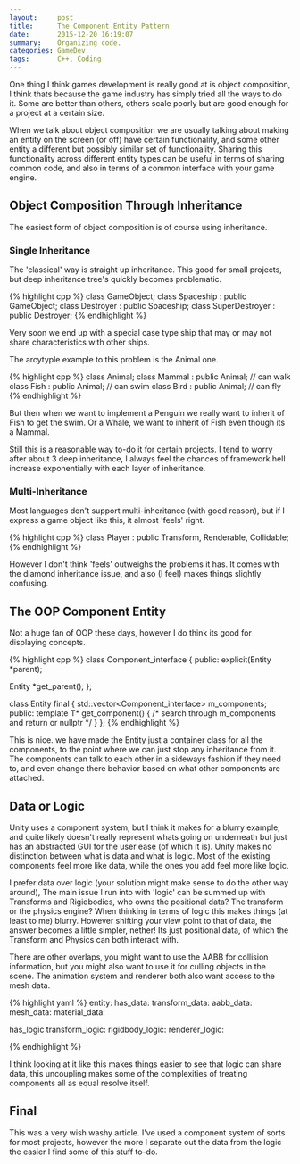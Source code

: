 ```yaml
---
layout:     post
title:      The Component Entity Pattern
date:       2015-12-20 16:19:07
summary:    Organizing code.
categories: GameDev
tags:       C++, Coding
---
```


One thing I think games development is really good at is object composition, I think thats because the game industry has simply tried all the ways to do it. Some are better than others, others scale poorly but are good enough for a project at a certain size.

When we talk about object composition we are usually talking about making an entity on the screen (or off) have certain functionality, and some other entity a different but possibly similar set of functionality. Sharing this functionality across different entity types can be useful in terms of sharing common code, and also in terms of a common interface with your game engine.

## Object Composition Through Inheritance

The easiest form of object composition is of course using inheritance.

### Single Inheritance

The 'classical' way is straight up inheritance. This good for small projects, but deep inheritance tree's quickly becomes problematic.

{% highlight cpp %}
class GameObject;
class Spaceship : public GameObject;
class Destroyer : public Spaceship;
class SuperDestroyer : public Destroyer;
{% endhighlight %}

Very soon we end up with a special case type ship that may or may not share characteristics with other ships.

The arcytyple example to this problem is the Animal one.

{% highlight cpp %}
class Animal;
class Mammal : public Animal; // can walk
class Fish : public Animal; // can swim
class Bird : public Animal; // can fly
{% endhighlight %}

But then when we want to implement a Penguin we really want to inherit of Fish to get the swim. Or a Whale, we want to inherit of Fish even though its a Mammal.

Still this is a reasonable way to-do it for certain projects. I tend to worry after about 3 deep inheritance, I always feel the chances of framework hell increase exponentially with each layer of inheritance.


### Multi-Inheritance

Most languages don't support multi-inheritance (with good reason), but if I express a game object like this, it almost 'feels' right.

{% highlight cpp %}
class Player : public Transform, Renderable, Collidable;
{% endhighlight %}

However I don't think 'feels' outweighs the problems it has. It comes with the diamond inheritance issue, and also (I feel) makes things slightly confusing.


## The OOP Component Entity

Not a huge fan of OOP these days, however I do think its good for displaying concepts.

{% highlight cpp %}
class Component_interface
{
public:
   explicit(Entity *parent);

   Entity *get_parent();
};

class Entity final
{
  std::vector<Component_interface> m_components;
public:
  template<typename T>
  T* get_component() { /* search through m_components and return or nullptr */ }
};
{% endhighlight %}

This is nice. we have made the Entity just a container class for all the components, to the point where we can just stop any inheritance from it. The components can talk to each other in a sideways fashion if they need to, and even change there behavior based on what other components are attached.


## Data or Logic

Unity uses a component system, but I think it makes for a blurry example, and quite likely doesn't really represent whats going on underneath but just has an abstracted GUI for the user ease (of which it is). Unity makes no distinction between what is data and what is logic. Most of the existing components feel more like data, while the ones you add feel more like logic. 

I prefer data over logic (your solution might make sense to do the other way around), The main issue I run into with 'logic' can be summed up with Transforms and Rigidbodies, who owns the positional data? The transform or the physics engine? When thinking in terms of logic this makes things (at least to me) blurry. However shifting your view point to that of data, the answer becomes a little simpler, nether! Its just positional data, of which the Transform and Physics can both interact with.

There are other overlaps, you might want to use the AABB for collision information, but you might also want to use it for culling objects in the scene. The animation system and renderer both also want access to the mesh data.

{% highlight yaml %}
entity:
  has_data:
    transform_data:
    aabb_data:
    mesh_data:
    material_data:

  has_logic
    transform_logic:
    rigidbody_logic:
    renderer_logic:

{% endhighlight %}

I think looking at it like this makes things easier to see that logic can share data, this uncoupling makes some of the complexities of treating components all as equal resolve itself.


## Final

This was a very wish washy article. I've used a component system of sorts for most projects, however the more I separate out the data from the logic the easier I find some of this stuff to-do.